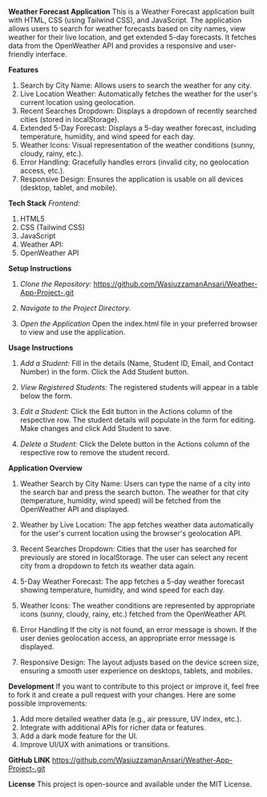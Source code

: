**Weather Forecast Application**
This is a Weather Forecast application built with HTML, CSS (using Tailwind CSS), and JavaScript. The application allows users to search for weather forecasts based on city names, view weather for their live location, and get extended 5-day forecasts. It fetches data from the OpenWeather API and provides a responsive and user-friendly interface.

**Features**
1. Search by City Name: Allows users to search the weather for any city.
2. Live Location Weather: Automatically fetches the weather for the user's current location using geolocation.
3. Recent Searches Dropdown: Displays a dropdown of recently searched cities (stored in localStorage).
4. Extended 5-Day Forecast: Displays a 5-day weather forecast, including temperature, humidity, and wind speed for each day.
5. Weather Icons: Visual representation of the weather conditions (sunny, cloudy, rainy, etc.).
6. Error Handling: Gracefully handles errors (invalid city, no geolocation access, etc.).
7. Responsive Design: Ensures the application is usable on all devices (desktop, tablet, and mobile).


**Tech Stack**
 *Frontend:*
1. HTML5
2. CSS (Tailwind CSS)
3. JavaScript
4. Weather API:
5. OpenWeather API


**Setup Instructions**
1. *Clone the Repository:*
    https://github.com/WasiuzzamanAnsari/Weather-App-Project-.git

2. *Navigate to the Project Directory.*

3. *Open the Application*
Open the index.html file in your preferred browser to view and use the application.


**Usage Instructions**
1. *Add a Student:*
Fill in the details (Name, Student ID, Email, and Contact Number) in the form.
Click the Add Student button.

2. *View Registered Students:*
The registered students will appear in a table below the form.

3. *Edit a Student:*
Click the Edit button in the Actions column of the respective row.
The student details will populate in the form for editing.
Make changes and click Add Student to save.

4. *Delete a Student:*
Click the Delete button in the Actions column of the respective row to remove the student record.


**Application Overview**
1. Weather Search by City Name:
Users can type the name of a city into the search bar and press the search button.
The weather for that city (temperature, humidity, wind speed) will be fetched from the OpenWeather API and displayed.

2. Weather by Live Location:
The app fetches weather data automatically for the user's current location using the browser's geolocation API.

3. Recent Searches Dropdown:
Cities that the user has searched for previously are stored in localStorage.
The user can select any recent city from a dropdown to fetch its weather data again.

4. 5-Day Weather Forecast:
The app fetches a 5-day weather forecast showing temperature, humidity, and wind speed for each day.

5. Weather Icons:
The weather conditions are represented by appropriate icons (sunny, cloudy, rainy, etc.) fetched from the OpenWeather API.
6. Error Handling
If the city is not found, an error message is shown.
If the user denies geolocation access, an appropriate error message is displayed.

7. Responsive Design:
The layout adjusts based on the device screen size, ensuring a smooth user experience on desktops, tablets, and mobiles.



**Development**
If you want to contribute to this project or improve it, feel free to fork it and create a pull request with your changes. Here are some possible improvements:

1. Add more detailed weather data (e.g., air pressure, UV index, etc.).
2. Integrate with additional APIs for richer data or features.
3. Add a dark mode feature for the UI.
4. Improve UI/UX with animations or transitions.

**GitHub LINK**
https://github.com/WasiuzzamanAnsari/Weather-App-Project-.git


**License**
This project is open-source and available under the MIT License.
